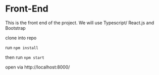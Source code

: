 # Front-End
This is the front end of the project. We will use Typescript/ React.js and Bootstrap


clone into repo

run 
```npm install```

then run 
```npm start```

open via http://localhost:8000/
